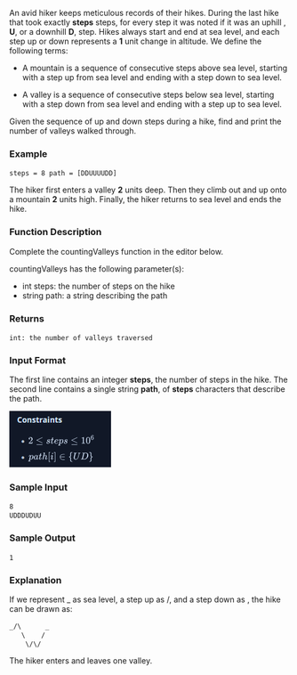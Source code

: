 An avid hiker keeps meticulous records of their hikes. During the last hike that took exactly **steps** steps, for every step it was noted if it was an uphill , **U**, or a downhill **D**, step. Hikes always start and end at sea level, and each step up or down represents a **1** unit change in altitude. We define the following terms:

- A mountain is a sequence of consecutive steps above sea level, starting with a step up from sea level and ending with a step down to sea level.

- A valley is a sequence of consecutive steps below sea level, starting with a step down from sea level and ending with a step up to sea level.

Given the sequence of up and down steps during a hike, find and print the number of valleys walked through.

<h3>Example</h3>

    steps = 8 path = [DDUUUUDD]

The hiker first enters a valley **2** units deep. Then they climb out and up onto a mountain **2** units high. Finally, the hiker returns to sea level and ends the hike.

<h3>Function Description</h3>

Complete the countingValleys function in the editor below.

countingValleys has the following parameter(s):

- int steps: the number of steps on the hike
- string path: a string describing the path

<h3>Returns</h3>

    int: the number of valleys traversed

<h3>Input Format</h3>

The first line contains an integer **steps**, the number of steps in the hike.
The second line contains a single string **path**, of **steps** characters that describe the path.

![Alt text](images/image.png)

<h3>Sample Input</h3>

    8
    UDDDUDUU

<h3>Sample Output</h3>

    1

<h3>Explanation</h3>

If we represent \_ as sea level, a step up as /, and a step down as \, the hike can be drawn as:

    _/\      _
       \    /
        \/\/

The hiker enters and leaves one valley.
